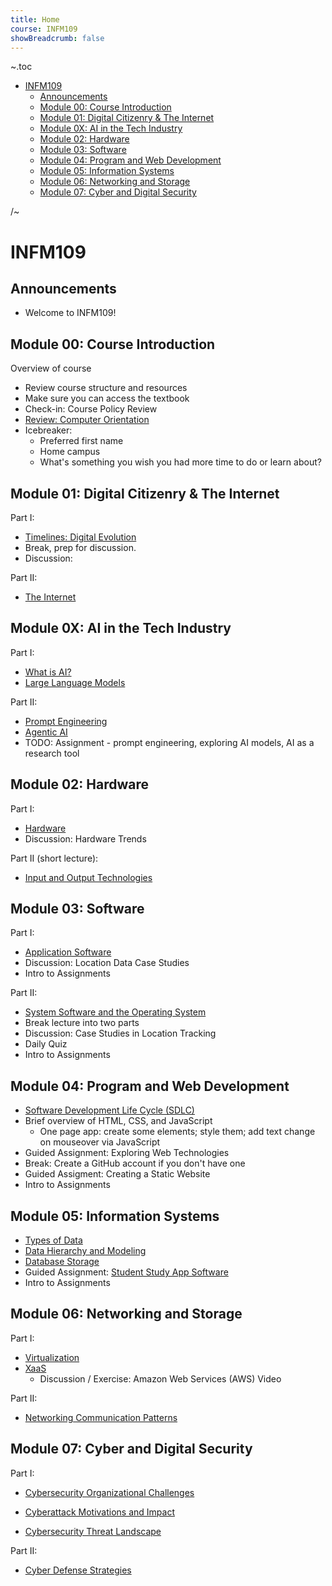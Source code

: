 ```yaml
---
title: Home
course: INFM109
showBreadcrumb: false
---
```


~.toc

- [INFM109](#infm109)
  - [Announcements](#announcements)
  - [Module 00: Course Introduction](#module-00-course-introduction)
  - [Module 01: Digital Citizenry \& The Internet](#module-01-digital-citizenry--the-internet)
  - [Module 0X: AI in the Tech Industry](#module-0x-ai-in-the-tech-industry)
  - [Module 02: Hardware](#module-02-hardware)
  - [Module 03: Software](#module-03-software)
  - [Module 04: Program and Web Development](#module-04-program-and-web-development)
  - [Module 05: Information Systems](#module-05-information-systems)
  - [Module 06: Networking and Storage](#module-06-networking-and-storage)
  - [Module 07: Cyber and Digital Security](#module-07-cyber-and-digital-security)

/~

# INFM109

## Announcements

- Welcome to INFM109!

## Module 00: Course Introduction

Overview of course

- Review course structure and resources
- Make sure you can access the textbook
- Check-in: Course Policy Review
- [Review: Computer Orientation](../common/computer_orientation.html?course=INFM109)
- Icebreaker:
  - Preferred first name
  - Home campus
  - What's something you wish you had more time to do or learn about?

## Module 01: Digital Citizenry & The Internet

Part I:

- [Timelines: Digital Evolution](timelines_digital_evolution.html)
- Break, prep for discussion.
- Discussion:

Part II:

- [The Internet](internet.html)

## Module 0X: AI in the Tech Industry

Part I:

- [What is AI?](what_is_ai.html)
- [Large Language Models](large_language_models.html)

Part II:

- [Prompt Engineering](prompt_engineering.html)
- [Agentic AI](agentic_ai.html)
- TODO: Assignment - prompt engineering, exploring AI models, AI as a research tool

## Module 02: Hardware

Part I:

- [Hardware](hardware.html)
- Discussion: Hardware Trends

Part II (short lecture):

- [Input and Output Technologies](input_output_technologies.html)

## Module 03: Software

Part I:

- [Application Software](application_software.html)
- Discussion: Location Data Case Studies
- Intro to Assignments

Part II:

- [System Software and the Operating System](system_software_operating_system.html)
- Break lecture into two parts
- Discussion: Case Studies in Location Tracking
- Daily Quiz
- Intro to Assignments

## Module 04: Program and Web Development

- [Software Development Life Cycle (SDLC)](../SDEV120/sdlc.html?course=INFM109)
- Brief overview of HTML, CSS, and JavaScript
  - One page app: create some elements; style them; add text change on mouseover via JavaScript
- Guided Assignment: Exploring Web Technologies
- Break: Create a GitHub account if you don't have one
- Guided Assigment: Creating a Static Website
- Intro to Assignments

## Module 05: Information Systems

- [Types of Data](types_of_data.html)
- [Data Hierarchy and Modeling](data_hierarchy_modeling.html)
- [Database Storage](database_storage.html)
- Guided Assignment: [Student Study App Software](https://github.com/mpjovanovich-IvyTechDemos/student-study-app)
- Intro to Assignments

## Module 06: Networking and Storage

Part I:

- [Virtualization](virtualization.html)
- [XaaS](xaas.html)
  - Discussion / Exercise: Amazon Web Services (AWS) Video

Part II:

- [Networking Communication Patterns](networking_communication_patterns.html)

## Module 07: Cyber and Digital Security

Part I:

<!-- For next course run; merge organizational challenges with motivations and impact -->

- [Cybersecurity Organizational Challenges](cybersecurity_organizational_challenges.html)
- [Cyberattack Motivations and Impact](cyberattack_motivations_impact.html)

- [Cybersecurity Threat Landscape](cybersecurity_threat_landscape.html)

Part II:

- [Cyber Defense Strategies](cyberdefense_strategies.html)
